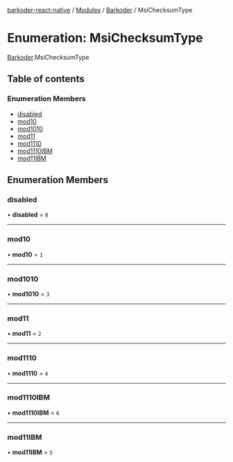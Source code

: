 [barkoder-react-native](../README.md) / [Modules](../modules.md) / [Barkoder](../modules/Barkoder.md) / MsiChecksumType

# Enumeration: MsiChecksumType

[Barkoder](../modules/Barkoder.md).MsiChecksumType

## Table of contents

### Enumeration Members

- [disabled](Barkoder.MsiChecksumType.md#disabled)
- [mod10](Barkoder.MsiChecksumType.md#mod10)
- [mod1010](Barkoder.MsiChecksumType.md#mod1010)
- [mod11](Barkoder.MsiChecksumType.md#mod11)
- [mod1110](Barkoder.MsiChecksumType.md#mod1110)
- [mod1110IBM](Barkoder.MsiChecksumType.md#mod1110ibm)
- [mod11IBM](Barkoder.MsiChecksumType.md#mod11ibm)

## Enumeration Members

### disabled

• **disabled** = ``0``

___

### mod10

• **mod10** = ``1``

___

### mod1010

• **mod1010** = ``3``

___

### mod11

• **mod11** = ``2``

___

### mod1110

• **mod1110** = ``4``

___

### mod1110IBM

• **mod1110IBM** = ``6``

___

### mod11IBM

• **mod11IBM** = ``5``
